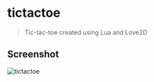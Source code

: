 # tictactoe
> Tic-tac-toe created using Lua and Love2D
## Screenshot
![tictactoe](https://github.com/justinh001/tictactoe/assets/24934884/64978908-9304-4e33-ba3f-d182dc76b628)
